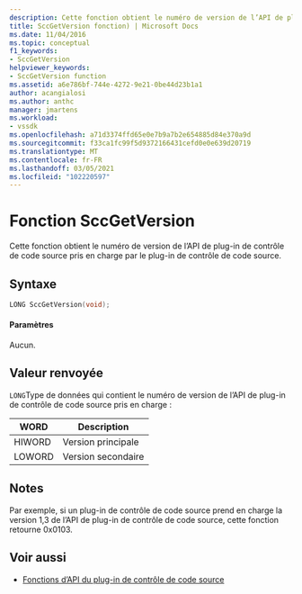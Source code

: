```yaml
---
description: Cette fonction obtient le numéro de version de l’API de plug-in de contrôle de code source pris en charge par le plug-in de contrôle de code source.
title: SccGetVersion fonction) | Microsoft Docs
ms.date: 11/04/2016
ms.topic: conceptual
f1_keywords:
- SccGetVersion
helpviewer_keywords:
- SccGetVersion function
ms.assetid: a6e786bf-744e-4272-9e21-0be44d23b1a1
author: acangialosi
ms.author: anthc
manager: jmartens
ms.workload:
- vssdk
ms.openlocfilehash: a71d3374ffd65e0e7b9a7b2e654885d84e370a9d
ms.sourcegitcommit: f33ca1fc99f5d9372166431cefd0e0e639d20719
ms.translationtype: MT
ms.contentlocale: fr-FR
ms.lasthandoff: 03/05/2021
ms.locfileid: "102220597"
---
```

# <a name="sccgetversion-function"></a>Fonction SccGetVersion
Cette fonction obtient le numéro de version de l’API de plug-in de contrôle de code source pris en charge par le plug-in de contrôle de code source.

## <a name="syntax"></a>Syntaxe

```cpp
LONG SccGetVersion(void);
```

#### <a name="parameters"></a>Paramètres
 Aucun.

## <a name="return-value"></a>Valeur renvoyée
 `LONG`Type de données qui contient le numéro de version de l’API de plug-in de contrôle de code source pris en charge :

|WORD|Description|
|----------|-----------------|
|HIWORD|Version principale|
|LOWORD|Version secondaire|

## <a name="remarks"></a>Notes
 Par exemple, si un plug-in de contrôle de code source prend en charge la version 1,3 de l’API de plug-in de contrôle de code source, cette fonction retourne 0x0103.

## <a name="see-also"></a>Voir aussi
- [Fonctions d’API du plug-in de contrôle de code source](../extensibility/source-control-plug-in-api-functions.md)

